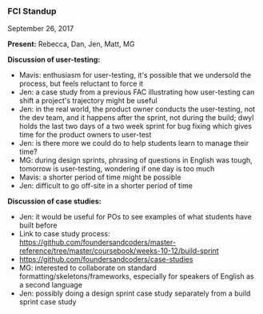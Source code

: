 ### FCI Standup
September 26, 2017

**Present:** Rebecca, Dan, Jen, Matt, MG

**Discussion of user-testing:**
- Mavis: enthusiasm for user-testing, it's possible that we undersold the process, but feels reluctant to force it
- Jen: a case study from a previous FAC illustrating how user-testing can shift a project's trajectory might be useful 
- Jen: in the real world, the product owner conducts the user-testing, not the dev team, and it happens after the sprint, not during the build; dwyl holds the last two days of a two week sprint for bug fixing which gives time for the product owners to user-test
- Jen: is there more we could do to help students learn to manage their time?
- MG: during design sprints, phrasing of questions in English was tough, tomorrow is user-testing, wondering if one day is too much
- Mavis: a shorter period of time might be possible
- Jen: difficult to go off-site in a shorter period of time

**Discussion of case studies:**
- Jen: it would be useful for POs to see examples of what students have built before
- Link to case study process: https://github.com/foundersandcoders/master-reference/tree/master/coursebook/weeks-10-12/build-sprint
- https://github.com/foundersandcoders/case-studies
- MG: interested to collaborate on standard formatting/skeletons/frameworks, especially for speakers of English as a second language
- Jen: possibly doing a design sprint case study separately from a build sprint case study
